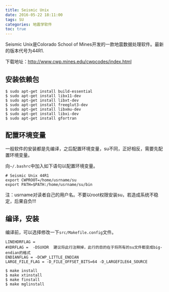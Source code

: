 ```yaml
---
title: Seismic Unix
date: 2016-05-22 18:11:00
tags: SU
categories: 地震学软件
toc: true
---
```


Seismic Unix是Colorado School of Mines开发的一款地震数据处理软件。最新的版本代号为44R1.

下载地址：<http://www.cwp.mines.edu/cwpcodes/index.html>

## 安装依赖包

``` {.console}
$ sudo apt-get install build-essential
$ sudo apt-get install libx11-dev
$ sudo apt-get install libxt-dev
$ sudo apt-get install freeglut3-dev  
$ sudo apt-get install libxmu-dev
$ sudo apt-get install libxi-dev
$ sudo apt-get install gfortran
```

## 配置环境变量

一般软件的安装都是先编译，之后配置环境变量，su不同，正好相反，需要先配置环境变量。

向`~/.bashrc`中加入如下语句以配置环境变量。

``` {.bash}
# Seismic Unix 44R1
export CWPROOT=/home/usrname/su
export PATH=$PATH:/home/usrname/su/bin
```

注：usrname对读者自己的用户名。不要以root权限安装su，若造成系统不稳定，后果自负!!!



## 编译，安装
编译前，可以选择修改一下`src/Makefile.config`文件。
```{.makefile}
LINEHDRFLAG =
#XDRFLAG =  -DSUXDR  建议将此行注释掉，此行的目的在于将所有的su文件都变成big-endian的格式
ENDIANFLAG = -DCWP_LITTLE_ENDIAN
LARGE_FILE_FLAG = -D_FILE_OFFSET_BITS=64 -D_LARGEFILE64_SOURCE
```
``` {.console}
$ make install
$ make xtinstall
$ make finstall
$ make mglinstall
```
